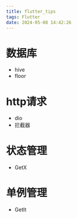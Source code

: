 ```yaml
---
title: flutter_tips
tags: Flutter
date: 2024-05-08 14:42:26
---
```



# 数据库
 - hive
 - floor
# http请求
 - dio
 - 拦截器
# 状态管理
 - GetX
# 单例管理
 - GetIt
# 